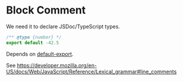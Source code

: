 # Block Comment

We need it to declare JSDoc/TypeScript types.

```js
/** @type {number} */
export default -42.5
```

Depends on [default-export](./211-default-export.md).

See <https://developer.mozilla.org/en-US/docs/Web/JavaScript/Reference/Lexical_grammar#line_comments>
